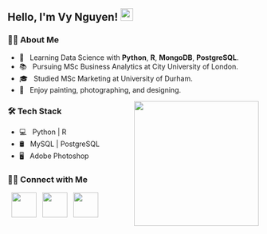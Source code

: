 ## Hello, I'm Vy Nguyen! <img src="https://raw.githubusercontent.com/MartinHeinz/MartinHeinz/master/wave.gif" width="25">

<h3> 👩‍💻 About Me </h3> 

- 🔭 &nbsp; Learning Data Science with **Python**, **R**, **MongoDB**, **PostgreSQL**.
- 📚 &nbsp; Pursuing MSc Business Analytics at City University of London.
- 🎓 &nbsp; Studied MSc Marketing at University of Durham.
- 🎨 &nbsp; Enjoy painting, photographing, and designing.

<img src="https://media.giphy.com/media/fzyOvQ7jJplVHhz895/giphy.gif" align="right" width="250" /></a>

<h3> 🛠 Tech Stack</h3> 

- 💻 &nbsp; Python | R
- 🛢 &nbsp; MySQL | PostgreSQL
- 🖥 &nbsp; Adobe Photoshop 

<h3> 🤝🏻 Connect with Me </h3> 

<p align="left"> 
&nbsp; <a href="https://www.instagram.com/vy.ngtk/" target="_blank" rel="noopener noreferrer"><img src="https://img.icons8.com/plasticine/100/000000/instagram-new.png" width="50" /></a>  
&nbsp; <a href="https://www.linkedin.com/in/vythikhanhnguyen/" target="_blank" rel="noopener noreferrer"><img src="https://img.icons8.com/plasticine/100/000000/linkedin.png" width="50" /></a>
&nbsp; <a href="mailto:ngtkhanhvy@gmail.com" target="_blank" rel="noopener noreferrer"><img src="https://img.icons8.com/plasticine/100/000000/gmail.png"  width="50" /></a>
</p>
